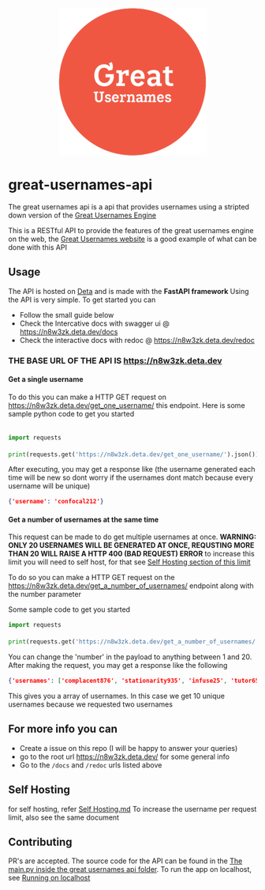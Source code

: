 <p align="center">
<img src="https://github.com/akionsight/great-usernames-api/blob/main/Logo.png">
</p>

# great-usernames-api

The great usernames api is a api that provides usernames using a stripted down version of the <a href="https://github.com/akionsight/great-usernames">Great Usernames Engine</a>

This is a RESTful API to provide the features of the great usernames engine on the web, the <a href="https://github.com/akionsight/The-Great-Usernames-Website">Great Usernames website</a> is a good example of what can be done with this API

## Usage

The API is hosted on <a href="https://deta.sh">Deta</a> and is made with the **FastAPI framework**
Using the API is very simple. To get started you can 
- Follow the small guide below
- Check the Intercative docs with swagger ui @ https://n8w3zk.deta.dev/docs
- Check the interactive docs with redoc @ https://n8w3zk.deta.dev/redoc
 
### **THE BASE URL OF THE API IS https://n8w3zk.deta.dev**

#### Get a single username
To do this you can make a HTTP GET request on https://n8w3zk.deta.dev/get_one_username/ this endpoint. Here is some sample python code to get you started
```python

import requests

print(requests.get('https://n8w3zk.deta.dev/get_one_username/').json())

```

After executing, you may get a response like (the username generated each time will be new so dont worry if the usernames dont match because every username will be unique)

```json
{'username': 'confocal212'}
```

#### Get a number of usernames at the same time
This request can be made to do get multiple usernames at once. **WARNING: ONLY 20 USERNAMES WILL BE GENERATED AT ONCE, REQUSTING MORE THAN 20 WILL RAISE A HTTP 400 (BAD REQUEST) ERROR** to increase this limit you will need to self host, for that see <a href="#self-hosting">Self Hosting section of this limit</a>

To do so you can make a HTTP GET request on the https://n8w3zk.deta.dev/get_a_number_of_usernames/ endpoint along with the number parameter

Some sample code to get you started 
```python
import requests

print(requests.get('https://n8w3zk.deta.dev/get_a_number_of_usernames/', {'number': 10}).json())
```

You can change the 'number' in the payload to anything between 1 and 20. After making the request, you may get a response like the following

```json
{'usernames': ['complacent876', 'stationarity935', 'infuse25', 'tutor659', 'Kendall743', 'dutiful596', 'Hinman206', 'Goa473', 'culinary168', 'biscuit662']}
``` 

This gives you a array of usernames. In this case we get 10 unique usernames because we requested two usernames

## For more info you can 

- Create a issue on this repo (I will be happy to answer your queries)
- go to the root url https://n8w3zk.deta.dev/ for some general info
- Go to the `/docs` and `/redoc` urls listed above

## Self Hosting
for self hosting, refer <a href="https://github.com/akionsight/great-usernames-api/blob/main/SELF%20HOSTING.md">Self Hosting.md</a> To increase the username per request limit, also see the same document

## Contributing
PR's are accepted. The source code for the API can be found in the <a href="https://github.com/akionsight/great-usernames-api/blob/main/great-usernames-api/main.py">The main.py inside the great usernames api folder</a>. To run the app on localhost, see <a href="/RUNNING ON LOCALHOST.md">Running on localhost</a>

